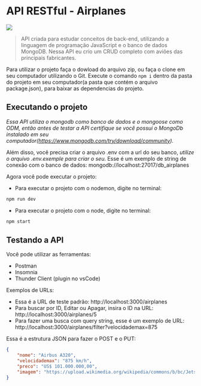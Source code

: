 # API RESTful - Airplanes
<img src="https://viagemeturismo.abril.com.br/wp-content/uploads/2017/08/istock-155439315.jpg?quality=70&strip=info&resize=680,453" /> 

> API criada para estudar conceitos de back-end, utilizando a linguagem de programação JavaScript e o banco de dados MongoDB. Nessa API eu crio um CRUD completo com aviões das principais fabricantes.

Para utilizar o projeto faça o dowload do arquivo zip, ou faça o clone em seu computador utilizando o Git. Execute o comando `npm i` dentro da pasta do projeto em seu computador(a pasta que contém o arquivo package.json), para baixar as dependencias do projeto.

## Executando o projeto

*Essa API utiliza o mongodb como banco de dados e o mongoose como ODM, então antes de testar a API certifique se você possui o MongoDb instalado em seu computador(https://www.mongodb.com/try/download/community).*

Além disso, você precisa criar o arquivo .env com a url do seu banco, *utilize o arquivo .env.exemple para criar o seu*. Esse é um exemplo de string de conexão com o banco de dados: mongodb://localhost:27017/db_airplanes

Agora você pode executar o projeto: 
* Para executar o projeto com o nodemon, digite no terminal: 
```bash
npm run dev
```
* Para executar o projeto com o node, digite no terminal: 
```bash
npm start
```
## Testando a API

Você pode utilizar as ferramentas:

* Postman
* Insomnia
* Thunder Client (plugin no vsCode)

Exemplos de URLs: 
* Essa é a URL de teste padrão: http://localhost:3000/airplanes
* Para buscar por ID, Editar ou Apagar, insira o ID na URL: http://localhost:3000/airplanes/5
* Para fazer uma busca com query string, esse é um exemplo de URL: http://localhost:3000/airplanes/filter?velocidademax=875


Essa é a estrutura JSON para fazer o POST e o PUT:

```json
{
	"nome": "Airbus A320",
	"velocidademax": "875 km/h",
	"preco": "US$ 101.000.000,00",
	"imagem": "https://upload.wikimedia.org/wikipedia/commons/b/bc/Jetstar_Airbus_A320_in_flight_%286768081241%29_crop.jpg"
}
```

